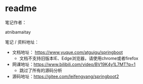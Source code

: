 # readme

笔记作者：

atnibamaitay



笔记 / 资料地址：

- 文档地址： https://www.yuque.com/atguigu/springboot
  - 文档不支持旧版本IE、Edge浏览器，请使用chrome或者firefox
- 网课地址：https://www.bilibili.com/video/BV19K4y1L7MT?p=1
  - 跳过了所有的源码分析
- 源码地址：https://gitee.com/leifengyang/springboot2
